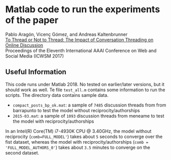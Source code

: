 # Matlab code to run the experiments of the paper


Pablo Aragón, Vicenç Gómez, and Andreas Kaltenbrunner<br>
[To Thread or Not to Thread: The Impact of Conversation Threading on Online Discussion](https://ojs.aaai.org/index.php/ICWSM/article/download/14880/14730/18399)<br>
Proceedings of the Eleventh International AAAI Conference on Web and Social Media (ICWSM 2017)

## Useful Information

This code runs under Matlab 2018. No tested on earlier/later versions, but it should work as well.
Te file `test_all.m` contains some information to run the scripts.
The directory data contains sample data.

- `compact_posts_bp_ok.mat`: a sample of `7485` discussion threads from from barrapunto to test the model without reciprocity/authorships
- `2015-03.mat`: a sample of `1093` discussion threads from meneame to test the model with reciprocity/authorships

In an Intel(R) Core(TM) i7-4930K CPU @ 3.40GHz, the model without reciprocity (`comb=FULL_MODEL'`) takes about `5` seconds to converge over the fist dataset, whereas the model with reciprocity/authorships (`comb = 'FULL_MODEL_AUTHORS_0'`) takes about `3.5` minutes to converge on the second dataset.
